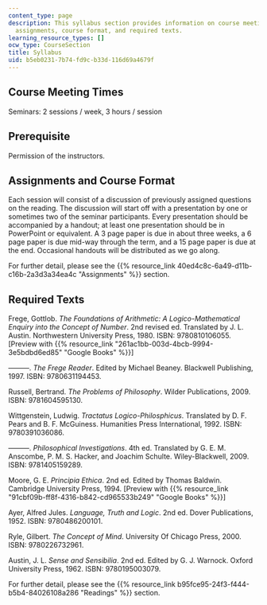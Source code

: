 ```yaml
---
content_type: page
description: This syllabus section provides information on course meeting times, prerequisites,
  assignments, course format, and required texts.
learning_resource_types: []
ocw_type: CourseSection
title: Syllabus
uid: b5eb0231-7b74-fd9c-b33d-116d69a4679f
---
```


Course Meeting Times
--------------------

Seminars: 2 sessions / week, 3 hours / session

Prerequisite
------------

Permission of the instructors.

Assignments and Course Format
-----------------------------

Each session will consist of a discussion of previously assigned questions on the reading. The discussion will start off with a presentation by one or sometimes two of the seminar participants. Every presentation should be accompanied by a handout; at least one presentation should be in PowerPoint or equivalent. A 3 page paper is due in about three weeks, a 6 page paper is due mid-way through the term, and a 15 page paper is due at the end. Occasional handouts will be distributed as we go along.

For further detail, please see the {{% resource_link 40ed4c8c-6a49-d11b-c16b-2a3d3a34ea4c "Assignments" %}} section.

Required Texts
--------------

Frege, Gottlob. _The Foundations of Arithmetic: A Logico-Mathematical Enquiry into the Concept of Number_. 2nd revised ed. Translated by J. L. Austin. Northwestern University Press, 1980. ISBN: 9780810106055. \[Preview with {{% resource_link "261ac1bb-003d-4bcb-9994-3e5bdbd6ed85" "Google Books" %}}\]

———. _The Frege Reader_. Edited by Michael Beaney. Blackwell Publishing, 1997. ISBN: 9780631194453.

Russell, Bertrand. _The Problems of Philosophy_. Wilder Publications, 2009. ISBN: 9781604595130.

Wittgenstein, Ludwig. _Tractatus Logico-Philosphicus_. Translated by D. F. Pears and B. F. McGuiness. Humanities Press International, 1992. ISBN: 9780391036086.

———. _Philosophical Investigations_. 4th ed. Translated by G. E. M. Anscombe, P. M. S. Hacker, and Joachim Schulte. Wiley-Blackwell, 2009. ISBN: 9781405159289.

Moore, G. E. _Principia Ethica_. 2nd ed. Edited by Thomas Baldwin. Cambridge University Press, 1994. \[Preview with {{% resource_link "91cbf09b-ff8f-4316-b842-cd965533b249" "Google Books" %}}\]

Ayer, Alfred Jules. _Language, Truth and Logic_. 2nd ed. Dover Publications, 1952. ISBN: 9780486200101.

Ryle, Gilbert. _The Concept of Mind_. University Of Chicago Press, 2000. ISBN: 9780226732961.

Austin, J. L. _Sense and Sensibilia_. 2nd ed. Edited by G. J. Warnock. Oxford University Press, 1962. ISBN: 9780195003079.

For further detail, please see the {{% resource_link b95fce95-24f3-f444-b5b4-84026108a286 "Readings" %}} section.